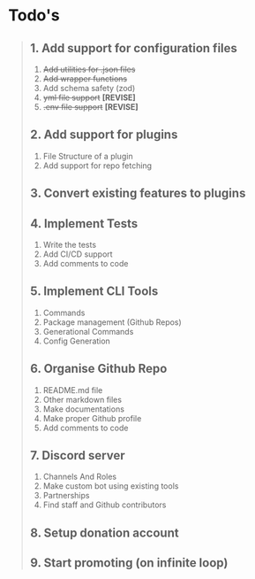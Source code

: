 # Todo's

> ## 1. Add support for configuration files
>
> 1) ~~Add utilities for .json files~~
> 2) ~~Add wrapper functions~~
> 3) Add schema safety (zod)
> 4) ~~yml file support~~ **[REVISE]**
> 5) ~~.env file support~~ **[REVISE]**
>
> ## 2. Add support for plugins
>
> 1) File Structure of a plugin
> 2) Add support for repo fetching
>
> ## 3. Convert existing features to plugins
>
> ## 4. Implement Tests
>
> 1) Write the tests
> 2) Add CI/CD support
> 3) Add comments to code
>
> ## 5. Implement CLI Tools
>
> 1) Commands
> 2) Package management (Github Repos)
> 3) Generational Commands
> 4) Config Generation
>
> ## 6. Organise Github Repo
>
> 1) README.md file
> 2) Other markdown files
> 3) Make documentations
> 4) Make proper Github profile
> 5) Add comments to code
>
> ## 7. Discord server
>
> 1) Channels And Roles
> 2) Make custom bot using existing tools
> 3) Partnerships
> 4) Find staff and Github contributors
>
> ## 8. Setup donation account
>
> ## 9. Start promoting (on infinite loop)
